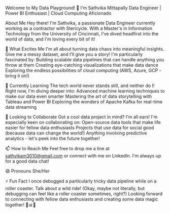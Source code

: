 Welcome to My Data Playground! 👋 I'm Sathvika Mittapally
Data Engineer | Power BI Enthusiast | Cloud Computing Aficionado

About Me
Hey there! I'm Sathvika, a passionate Data Engineer currently working as a contractor with Stericycle. With a Master's in Information Technology from the University of Cincinnati, I've dived headfirst into the world of data, and I'm loving every bit of it!

👀 What Excites Me
I'm all about turning data chaos into meaningful insights. Give me a messy dataset, and I'll give you a story! I'm particularly fascinated by:
Building scalable data pipelines that can handle anything you throw at them
Creating eye-catching visualizations that make data dance
Exploring the endless possibilities of cloud computing (AWS, Azure, GCP - bring it on!)

🌱 Currently Learning
The tech world never stands still, and neither do I! Right now, I'm diving deeper into:
Advanced machine learning techniques to make our data even smarter
Mastering the art of data storytelling with Tableau and Power BI
Exploring the wonders of Apache Kafka for real-time data streaming

💞️ Looking to Collaborate
Got a cool data project in mind? I'm all ears! I'm especially keen on collaborating on:
Open-source data tools that make life easier for fellow data enthusiasts
Projects that use data for social good (because data can change the world!)
Anything involving predictive analytics - let's peek into the future together!

📫 How to Reach Me
Feel free to drop me a line at sathvikam3010@gmail.com or connect with me on LinkedIn. I'm always up for a good data chat!

😄 Pronouns
She/Her

⚡ Fun Fact
I once debugged a particularly tricky data pipeline while on a roller coaster. Talk about a wild ride! (Okay, maybe not literally, but debugging can feel like a roller coaster sometimes, right?)
Looking forward to connecting with fellow data enthusiasts and creating some data magic together! 🚀📊✨
